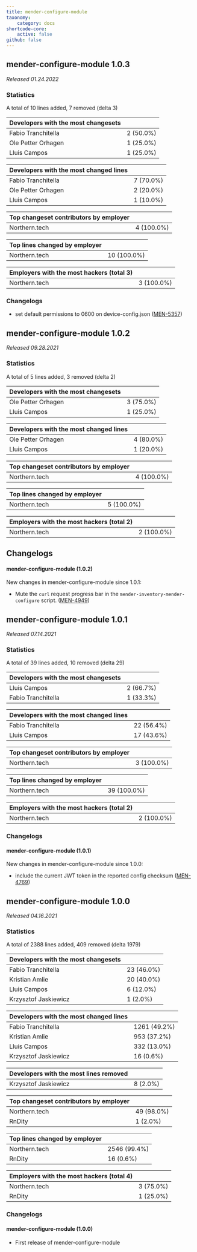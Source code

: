 ```yaml
---
title: mender-configure-module
taxonomy:
    category: docs
shortcode-core:
    active: false
github: false
---
```


## mender-configure-module 1.0.3

_Released 01.24.2022_

### Statistics

A total of 10 lines added, 7 removed (delta 3)

| Developers with the most changesets | |
|---|---|
| Fabio Tranchitella | 2 (50.0%) |
| Ole Petter Orhagen | 1 (25.0%) |
| Lluis Campos | 1 (25.0%) |

| Developers with the most changed lines | |
|---|---|
| Fabio Tranchitella | 7 (70.0%) |
| Ole Petter Orhagen | 2 (20.0%) |
| Lluis Campos | 1 (10.0%) |

| Top changeset contributors by employer | |
|---|---|
| Northern.tech | 4 (100.0%) |

| Top lines changed by employer | |
|---|---|
| Northern.tech | 10 (100.0%) |

| Employers with the most hackers (total 3) | |
|---|---|
| Northern.tech | 3 (100.0%) |


### Changelogs

* set default permissions to 0600 on device-config.json
  ([MEN-5357](https://tracker.mender.io/browse/MEN-5357))

## mender-configure-module 1.0.2

_Released 09.28.2021_

### Statistics

A total of 5 lines added, 3 removed (delta 2)

| Developers with the most changesets | |
|---|---|
| Ole Petter Orhagen | 3 (75.0%) |
| Lluis Campos | 1 (25.0%) |

| Developers with the most changed lines | |
|---|---|
| Ole Petter Orhagen | 4 (80.0%) |
| Lluis Campos | 1 (20.0%) |

| Top changeset contributors by employer | |
|---|---|
| Northern.tech | 4 (100.0%) |

| Top lines changed by employer | |
|---|---|
| Northern.tech | 5 (100.0%) |

| Employers with the most hackers (total 2) | |
|---|---|
| Northern.tech | 2 (100.0%) |

## Changelogs

#### mender-configure-module (1.0.2)

New changes in mender-configure-module since 1.0.1:

* Mute the `curl` request progress bar in the
  `mender-inventory-mender-configure` script.
  ([MEN-4949](https://tracker.mender.io/browse/MEN-4949))


## mender-configure-module 1.0.1

_Released 07.14.2021_

### Statistics

A total of 39 lines added, 10 removed (delta 29)

| Developers with the most changesets | |
|---|---|
| Lluis Campos | 2 (66.7%) |
| Fabio Tranchitella | 1 (33.3%) |

| Developers with the most changed lines | |
|---|---|
| Fabio Tranchitella | 22 (56.4%) |
| Lluis Campos | 17 (43.6%) |

| Top changeset contributors by employer | |
|---|---|
| Northern.tech | 3 (100.0%) |

| Top lines changed by employer | |
|---|---|
| Northern.tech | 39 (100.0%) |

| Employers with the most hackers (total 2) | |
|---|---|
| Northern.tech | 2 (100.0%) |


### Changelogs

#### mender-configure-module (1.0.1)

New changes in mender-configure-module since 1.0.0:

* include the current JWT token in the reported config checksum
  ([MEN-4769](https://tracker.mender.io/browse/MEN-4769))

## mender-configure-module 1.0.0

_Released 04.16.2021_

### Statistics

A total of 2388 lines added, 409 removed (delta 1979)

| Developers with the most changesets | |
|---|---|
| Fabio Tranchitella | 23 (46.0%) |
| Kristian Amlie | 20 (40.0%) |
| Lluis Campos | 6 (12.0%) |
| Krzysztof Jaskiewicz | 1 (2.0%) |

| Developers with the most changed lines | |
|---|---|
| Fabio Tranchitella | 1261 (49.2%) |
| Kristian Amlie | 953 (37.2%) |
| Lluis Campos | 332 (13.0%) |
| Krzysztof Jaskiewicz | 16 (0.6%) |

| Developers with the most lines removed | |
|---|---|
| Krzysztof Jaskiewicz | 8 (2.0%) |

| Top changeset contributors by employer | |
|---|---|
| Northern.tech | 49 (98.0%) |
| RnDity | 1 (2.0%) |

| Top lines changed by employer | |
|---|---|
| Northern.tech | 2546 (99.4%) |
| RnDity | 16 (0.6%) |

| Employers with the most hackers (total 4) | |
|---|---|
| Northern.tech | 3 (75.0%) |
| RnDity | 1 (25.0%) |

### Changelogs

#### mender-configure-module (1.0.0)

* First release of mender-configure-module
